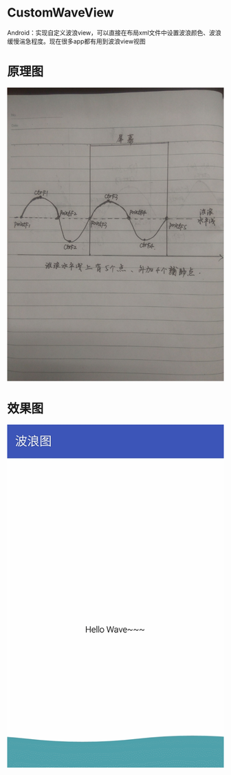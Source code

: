 # CustomWaveView
Android：实现自定义波浪view，可以直接在布局xml文件中设置波浪颜色、波浪缓慢湍急程度。现在很多app都有用到波浪view视图

# 原理图
![princle](https://github.com/Ericsongyl/CustomWaveView/blob/master/princle.jpg)

# 效果图
![effect map](https://github.com/Ericsongyl/CustomWaveView/blob/master/GIF.gif)
